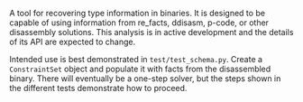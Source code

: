 A tool for recovering type information in binaries. It is designed to be capable of using information from re_facts, ddisasm, p-code, or other disassembly solutions. This analysis is in active development and the details of its API are expected to change.

Intended use is best demonstrated in `test/test_schema.py`. Create a `ConstraintSet` object and populate it with facts from the disassembled binary. There will eventually be a one-step solver, but the steps shown in the different tests demonstrate how to proceed.
